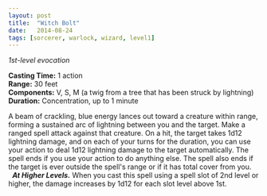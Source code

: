 ```yaml
---
layout: post
title:  "Witch Bolt"
date:   2014-08-24
tags: [sorcerer, warlock, wizard, level1]
---
```


_1st-level evocation_

**Casting Time:** 1 action  
**Range:** 30 feet  
**Components:** V, S, M (a twig from a tree that has been struck by lightning)  
**Duration:** Concentration, up to 1 minute

A beam of crackling, blue energy lances out toward a creature within range, forming a sustained arc of lightning between you and the target. Make a ranged spell attack against that creature. On a hit, the target takes 1d12 lightning damage, and on each of your turns for the duration, you can use your action to deal 1d12 lightning damage to the target automatically. The spell ends if you use your action to do anything else. The spell also ends if the target is ever outside the spell's range or if it has total cover from you.  
&nbsp;&nbsp;_**At Higher Levels.**_ When you cast this spell using a spell slot of 2nd level or higher, the damage increases by 1d12 for each slot level above 1st.
